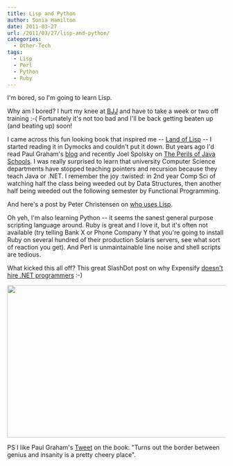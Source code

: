 ```yaml
---
title: Lisp and Python
author: Sonia Hamilton
date: 2011-03-27
url: /2011/03/27/lisp-and-python/
categories:
  - Other-Tech
tags:
  - Lisp
  - Perl
  - Python
  - Ruby
---
```

I'm bored, so I'm going to learn Lisp.

<!--more-->

Why am I bored? I hurt my knee at [BJJ][1] and have to take a week or two off training :-( Fortunately it's not too bad and I'll be back getting beaten up (and beating up) soon!

I came across this fun looking book that inspired me -- [Land of Lisp][2] -- I started reading it in Dymocks and couldn't put it down. But years ago I'd read Paul Graham's [blog][3] and recently Joel Spolsky on [The Perils of Java Schools][4]. I was really surprised to learn that university Computer Science departments have stopped teaching pointers and recursion because they teach Java or .NET. I remember the joy :twisted: in 2nd year Comp Sci of watching half the class being weeded out by Data Structures, then another half being weeded out the following semester by Functional Programming.

And here's a post by Peter Christensen on [who uses Lisp][5].

Oh yeh, I'm also learning Python -- it seems the sanest general purpose scripting language around. Ruby is great and I love it, but it's often not available (try telling Bank X or Phone Company Y that you're going to install Ruby on several hundred of their production Solaris servers, see what sort of reaction you get). And Perl is unmaintainable line noise and shell scripts are tedious.

What kicked this all off? This great SlashDot post on why Expensify [doesn't hire .NET programmers][6] :-)

[<img class="aligncenter size-full wp-image-943" title="stroustrup" src="http://www.snowfrog.net/wp-content/uploads/2011/03/stroustrup2.png" alt="" width="600" height="352" />][7]

PS I like Paul Graham's [Tweet][8] on the book: "Turns out the border between genius and insanity is a pretty cheery place".

 [1]: http://www.youtube.com/watch?v=mlleDPgmDVM
 [2]: http://landoflisp.com/
 [3]: http://www.paulgraham.com/avg.html
 [4]: http://www.joelonsoftware.com/articles/ThePerilsofJavaSchools.html
 [5]: http://www.pchristensen.com/blog/lisp-companies/
 [6]: http://blog.expensify.com/2011/03/25/ceo-friday-why-we-dont-hire-net-programmers/
 [7]: http://www.snowfrog.net/wp-content/uploads/2011/03/stroustrup2.png
 [8]: http://twitter.com/paulg/status/28864657734
